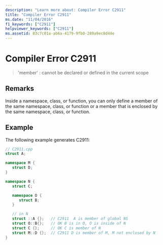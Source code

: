 ```yaml
---
description: "Learn more about: Compiler Error C2911"
title: "Compiler Error C2911"
ms.date: "11/04/2016"
f1_keywords: ["C2911"]
helpviewer_keywords: ["C2911"]
ms.assetid: 83c7c01a-ab6a-4179-9fb0-289a9ec8d44e
---
```

# Compiler Error C2911

> 'member' : cannot be declared or defined in the current scope

## Remarks

Inside a namespace, class, or function, you can only define a member of the same namespace, class, or function or a member that is enclosed by the same namespace, class, or function.

## Example

The following example generates C2911:

```cpp
// C2911.cpp
struct A;

namespace M {
   struct D;
}

namespace N {
   struct C;

   namespace O {
      struct B;
   }

   // in N
   struct ::A {};   // C2911  A is member of global NS
   struct O::B{};   // OK B is in O, O is inside of N
   struct C {};     // OK C is member of N
   struct M::D {};  // C2911 D is member of M, M not enclosed by N
}
```
